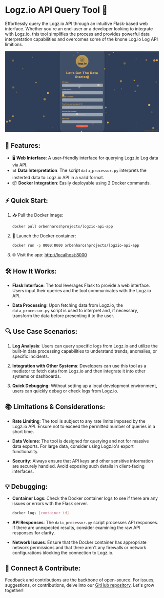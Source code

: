 # Logz.io API Query Tool 🚀

Effortlessly query the Logz.io API through an intuitive Flask-based web interface. Whether you're an end-user or a developer looking to integrate with Logz.io, this tool simplifies the process and provides powerful data interpretation capabilities and overcomes some of the knone Log.io Log API limitions.

![App Preview](images/appPreview.png)

## 🌟 Features:

- 🖥️ **Web Interface**: A user-friendly interface for querying Logz.io Log data via API.
- 📊 **Data Interpretation**: The script `data_processor.py` interprets the insterted data to Logz.io API in a valid format.
- 📦 **Docker Integration**: Easily deployable using 2 Docker commands.

## ⚡ Quick Start:

1. 📥 Pull the Docker image:
   ```bash
   docker pull orbenharoshprojects/logzio-api-app
   ```

2. 🚀 Launch the Docker container:
   ```bash
   docker run -p 8000:8000 orbenharoshprojects/logzio-api-app
   ```

3. 🌐 Visit the app: [http://localhost:8000](http://localhost:8000)

## 🛠 How It Works:

- **Flask Interface**: The tool leverages Flask to provide a web interface. Users input their queries and the tool communicates with the Logz.io API.
  
- **Data Processing**: Upon fetching data from Logz.io, the `data_processor.py` script is used to interpret and, if necessary, transform the data before presenting it to the user.

## 🔍 Use Case Scenarios:

1. **Log Analysis**: Users can query specific logs from Logz.io and utilize the built-in data processing capabilities to understand trends, anomalies, or specific incidents.

2. **Integration with Other Systems**: Developers can use this tool as a mediator to fetch data from Logz.io and then integrate it into other systems or dashboards.

3. **Quick Debugging**: Without setting up a local development environment, users can quickly debug or check logs from Logz.io.

## 📚 Limitations & Considerations:

- **Rate Limiting**: The tool is subject to any rate limits imposed by the Logz.io API. Ensure not to exceed the permitted number of queries in a short time.

- **Data Volume**: The tool is designed for querying and not for massive data exports. For large data, consider using Logz.io's export functionality.

- **Security**: Always ensure that API keys and other sensitive information are securely handled. Avoid exposing such details in client-facing interfaces.

## 💡 Debugging:

- **Container Logs**: Check the Docker container logs to see if there are any issues or errors with the Flask server.
  ```bash
  docker logs [container_id]
  ```

- **API Responses**: The `data_processor.py` script processes API responses. If there are unexpected results, consider examining the raw API responses for clarity.

- **Network Issues**: Ensure that the Docker container has appropriate network permissions and that there aren't any firewalls or network configurations blocking the connection to Logz.io.

## 🤝 Connect & Contribute:

Feedback and contributions are the backbone of open-source. For issues, suggestions, or contributions, delve into our [GitHub repository](URL_TO_GITHUB_REPO). Let's grow together!
